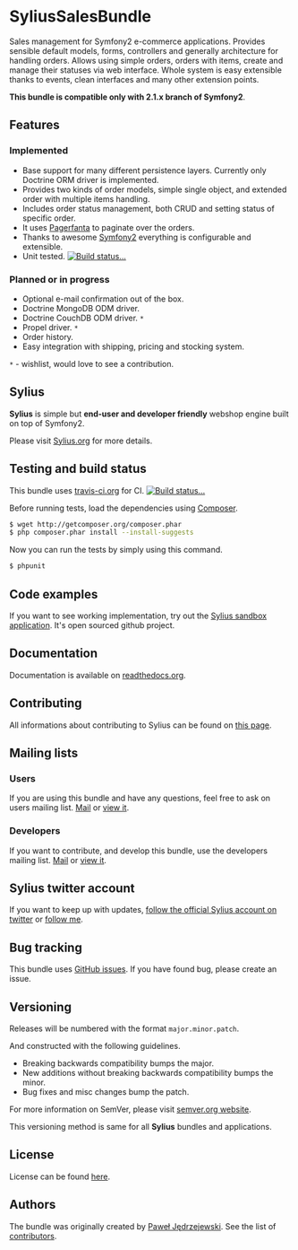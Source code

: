 SyliusSalesBundle
=================

Sales management for Symfony2 e-commerce applications.
Provides sensible default models, forms, controllers and generally architecture for handling orders.
Allows using simple orders, orders with items, create and manage their statuses via web interface.
Whole system is easy extensible thanks to events, clean interfaces and many other extension points.

**This bundle is compatible only with 2.1.x branch of Symfony2**.

Features
--------

### Implemented

* Base support for many different persistence layers. Currently only Doctrine ORM driver is implemented.
* Provides two kinds of order models, simple single object, and extended order with multiple items handling.
* Includes order status management, both CRUD and setting status of specific order.
* It uses [Pagerfanta](http://github.com/whiteoctober/Pagerfanta) to paginate over the orders.
* Thanks to awesome [Symfony2](http://symfony.com) everything is configurable and extensible.
* Unit tested. [![Build status...](https://secure.travis-ci.org/Sylius/SyliusSalesBundle.png)](http://travis-ci.org/Sylius/SyliusSalesBundle)

### Planned or in progress

* Optional e-mail confirmation out of the box.
* Doctrine MongoDB ODM driver.
* Doctrine CouchDB ODM driver. `*`
* Propel driver. `*`
* Order history.
* Easy integration with shipping, pricing and stocking system.

`*` - wishlist, would love to see a contribution.

Sylius
------

**Sylius** is simple but **end-user and developer friendly** webshop engine built on top of Symfony2.

Please visit [Sylius.org](http://sylius.org) for more details.

Testing and build status
------------------------

This bundle uses [travis-ci.org](http://travis-ci.org/Sylius/SyliusSalesBundle) for CI.
[![Build status...](https://secure.travis-ci.org/Sylius/SyliusSalesBundle.png)](http://travis-ci.org/Sylius/SyliusSalesBundle)

Before running tests, load the dependencies using [Composer](http://packagist.org).

``` bash
$ wget http://getcomposer.org/composer.phar
$ php composer.phar install --install-suggests
```

Now you can run the tests by simply using this command.

``` bash
$ phpunit
```

Code examples
-------------

If you want to see working implementation, try out the [Sylius sandbox application](http://github.com/Sylius/Sylius-Sandbox).
It's open sourced github project.

Documentation
-------------

Documentation is available on [readthedocs.org](http://sylius.readthedocs.org/en/latest/bundles/SyliusSalesBundle.html).

Contributing
------------

All informations about contributing to Sylius can be found on [this page](http://sylius.readthedocs.org/en/latest/contributing/index.html).

Mailing lists
-------------

### Users

If you are using this bundle and have any questions, feel free to ask on users mailing list.
[Mail](mailto:sylius@googlegroups.com) or [view it](http://groups.google.com/group/sylius).

### Developers

If you want to contribute, and develop this bundle, use the developers mailing list.
[Mail](mailto:sylius-dev@googlegroups.com) or [view it](http://groups.google.com/group/sylius-dev).

Sylius twitter account
----------------------

If you want to keep up with updates, [follow the official Sylius account on twitter](http://twitter.com/_Sylius)
or [follow me](http://twitter.com/pjedrzejewski).

Bug tracking
------------

This bundle uses [GitHub issues](https://github.com/Sylius/SyliusSalesBundle/issues).
If you have found bug, please create an issue.

Versioning
----------

Releases will be numbered with the format `major.minor.patch`.

And constructed with the following guidelines.

* Breaking backwards compatibility bumps the major.
* New additions without breaking backwards compatibility bumps the minor.
* Bug fixes and misc changes bump the patch.

For more information on SemVer, please visit [semver.org website](http://semver.org/).

This versioning method is same for all **Sylius** bundles and applications.

License
-------

License can be found [here](https://github.com/Sylius/SyliusSalesBundle/blob/master/Resources/meta/LICENSE).

Authors
-------

The bundle was originally created by [Paweł Jędrzejewski](http://pjedrzejewski.com).
See the list of [contributors](https://github.com/Sylius/SyliusSalesBundle/contributors).
